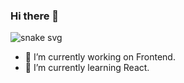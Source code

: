 ### Hi there 👋
![snake svg](https://github.com/YOUR_USERNAME/YOUR_USERNAME/blob/output/github-contribution-grid-snake.svg)

- 🔭 I’m currently working on Frontend.
- 🌱 I’m currently learning React.
